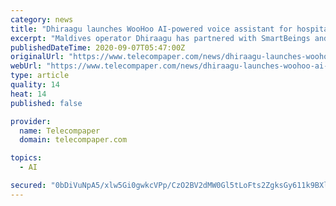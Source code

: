 ```yaml
---
category: news
title: "Dhiraagu launches WooHoo AI-powered voice assistant for hospitality industry"
excerpt: "Maldives operator Dhiraagu has partnered with SmartBeings and Leia to launch the 'WooHoo' contactless AI-powered voice assistant for the hospitality industry. SmartBeings is the developer of the WooHoo Enterprise Voice AI Assistant speaker."
publishedDateTime: 2020-09-07T05:47:00Z
originalUrl: "https://www.telecompaper.com/news/dhiraagu-launches-woohoo-ai-powered-voice-assistant-for-hospitality-industry--1352790"
webUrl: "https://www.telecompaper.com/news/dhiraagu-launches-woohoo-ai-powered-voice-assistant-for-hospitality-industry--1352790"
type: article
quality: 14
heat: 14
published: false

provider:
  name: Telecompaper
  domain: telecompaper.com

topics:
  - AI

secured: "0bDiVuNpA5/xlw5Gi0gwkcVPp/CzO2BV2dMW0Gl5tLoFts2ZgksGy611k9BXlwVSR8AyzFd5O9mzI+Pk9MCHRZy8WS/cklry7A0GWsKUeRYq6l1sjjmfe8H/2+xNKMYbBHRHfIxhrQPOoEj5Pnlz7A+EOKGt2fIB+pzxRv0NMYIhqc69lpLvsUzmvx3s6HSS4qXIVCb+KhJBy+J8ZejClI/6XMXJvTD9N5z7AolZyqYqx6dVm1m8bxTGlII94/usNSEGoGLABQ5PPFEuTZfy0mTEXMF4SP6dl3/g7xZzEaYJnQNipdeKZJW6vlGmd2HLJTcItS+3qf1aMZ5o1lfvBhE/FjyZ7Y9hFn7eP9kZecc=;ub7BbW0rhWgpaWx3/tqysg=="
---
```


